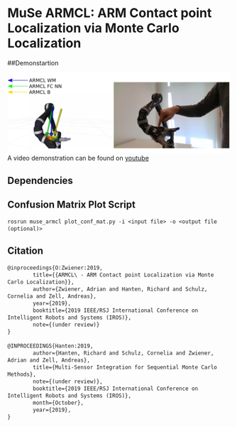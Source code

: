 # MuSe ARMCL: ARM Contact point Localization via Monte Carlo Localization

##Demonstartion 

![image](muse_armcl.jpg  "image")
A video demonstration can be found on [youtube](https://youtu.be/2131Hu-yEuE) 

## Dependencies

## Confusion Matrix Plot Script

	rosrun muse_armcl plot_conf_mat.py -i <input file> -o <output file (optional)>


## Citation

	@inproceedings{O:Zwiener:2019,
	        title={{ARMCL\ - ARM Contact point Localization via Monte Carlo Localization}},
	        author={Zwiener, Adrian and Hanten, Richard and Schulz, Cornelia and Zell, Andreas},
	        year={2019},
	        booktitle={2019 IEEE/RSJ International Conference on Intelligent Robots and Systems (IROS)},
	        note={(under review)}
	}

	@INPROCEEDINGS{Hanten:2019,
	        author={Hanten, Richard and Schulz, Cornelia and Zwiener, Adrian and Zell, Andreas},
	        title={Multi-Sensor Integration for Sequential Monte Carlo Methods},
	        note={(under review)},
	        booktitle={2019 IEEE/RSJ International Conference on Intelligent Robots and Systems (IROS)},
	        month={October},
	        year={2019},
	}
